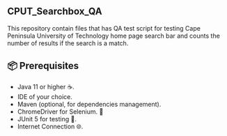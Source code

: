 ## CPUT_Searchbox_QA

This repository contain files that has QA test script for testing Cape Peninsula University of Technology home page search bar and counts the number of results if the search is a match.

## 📦 Prerequisites

- Java 11 or higher ☕.
- IDE of your choice.
- Maven (optional, for dependencies management).
- ChromeDriver for Selenium. 🚀
- JUnit 5 for testing 🧪.
- Internet Connection 🌐.
